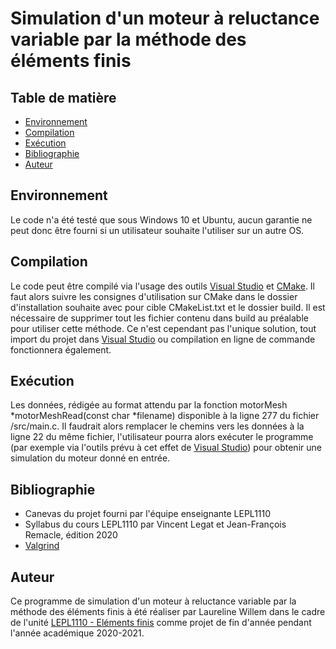 # Simulation d'un moteur à reluctance variable par la méthode des éléments finis
 
## Table de matière
* [Environnement](#environnement)
* [Compilation](#compilation)
* [Exécution](#exécution)
* [Bibliographie](#bibliographie)
* [Auteur](#auteur)
## Environnement
Le code n'a été testé que sous Windows 10 et Ubuntu, aucun garantie ne peut donc être fourni si un utilisateur souhaite l'utiliser sur un autre OS.
## Compilation
Le code peut être compilé via l'usage des outils [Visual Studio](https://visualstudio.microsoft.com/fr/) et [CMake](https://cmake.org/). Il faut alors suivre les consignes d'utilisation sur CMake dans le dossier d'installation souhaite avec pour cible CMakeList.txt et le dossier build. Il est nécessaire de supprimer tout les fichier contenu dans build au préalable pour utiliser cette méthode. Ce n'est cependant pas l'unique solution, tout import du projet dans [Visual Studio](https://visualstudio.microsoft.com/fr/) ou compilation en ligne de commande fonctionnera également.
## Exécution
Les données, rédigée au format attendu par la fonction motorMesh \*motorMeshRead(const char \*filename) disponible à la ligne 277 du fichier /src/main.c.
Il faudrait alors remplacer le chemins vers les données à la ligne 22 du même fichier, l'utilisateur pourra alors exécuter le programme (par exemple via l'outils prévu à cet effet de [Visual Studio](https://visualstudio.microsoft.com/fr/)) pour obtenir une simulation du moteur donné en entrée.
## Bibliographie
* Canevas du projet fourni par l'équipe enseignante LEPL1110
* Syllabus du cours LEPL1110 par Vincent Legat et Jean-François Remacle, édition 2020
* [Valgrind](https://valgrind.org/)
## Auteur
Ce programme de simulation d'un moteur à reluctance variable par la méthode des éléments finis à été réaliser par Laureline Willem dans le cadre de l'unité [LEPL1110 - Eléments finis](https://sites.uclouvain.be/archives-portail/cdc2020/cours-2020-lepl1110) comme projet de fin d'année pendant l'année académique 2020-2021.
